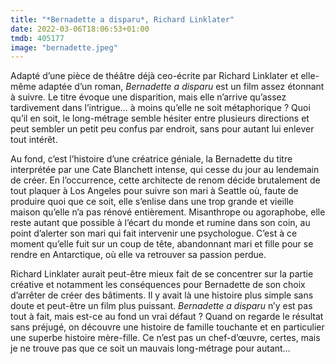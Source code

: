 ```yaml
---
title: "*Bernadette a disparu*, Richard Linklater"
date: 2022-03-06T18:06:53+01:00
tmdb: 405177 
image: "bernadette.jpeg"
---
```


Adapté d’une pièce de théâtre déjà ceo-écrite par Richard Linklater et elle-même adaptée d’un roman, *Bernadette a disparu* est un film assez étonnant à suivre. Le titre évoque une disparition, mais elle n’arrive qu’assez tardivement dans l’intrigue… à moins qu’elle ne soit métaphorique ? Quoi qu’il en soit, le long-métrage semble hésiter entre plusieurs directions et peut sembler un petit peu confus par endroit, sans pour autant lui enlever tout intérêt. 

Au fond, c’est l’histoire d’une créatrice géniale, la Bernadette du titre interprétée par une Cate Blanchett intense, qui cesse du jour au lendemain de créer. En l’occurrence, cette architecte de renom décide brutalement de tout plaquer à Los Angeles pour suivre son mari à Seattle où, faute de produire quoi que ce soit, elle s’enlise dans une trop grande et vieille maison qu’elle n’a pas rénové entièrement. Misanthrope ou agoraphobe, elle reste autant que possible à l’écart du monde et rumine dans son coin, au point d’alerter son mari qui fait intervenir une psychologue. C’est à ce moment qu’elle fuit sur un coup de tête, abandonnant mari et fille pour se rendre en Antarctique, où elle va retrouver sa passion perdue. 

Richard Linklater aurait peut-être mieux fait de se concentrer sur la partie créative et notamment les conséquences pour Bernadette de son choix d’arrêter de créer des bâtiments. Il y avait là une histoire plus simple sans doute et peut-être un film plus puissant. *Bernadette a disparu* n’y est pas tout à fait, mais est-ce au fond un vrai défaut ? Quand on regarde le résultat sans préjugé, on découvre une histoire de famille touchante et en particulier une superbe histoire mère-fille. Ce n’est pas un chef-d’œuvre, certes, mais je ne trouve pas que ce soit un mauvais long-métrage pour autant…


